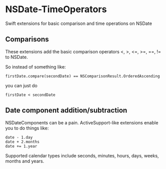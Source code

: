 # NSDate-TimeOperators
Swift extensions for basic comparison and time operations on NSDate

## Comparisons

These extensions add the basic comparison operators <, >, <=, >=, ==, != to NSDate.

So instead of something like:
```
firstDate.compare(secondDate) == NSComparisonResult.OrderedAscending
```
you can just do
```
firstDate < secondDate
```

## Date component addition/subtraction

NSDateComponents can be a pain. ActiveSupport-like extensions enable you to do things like:

```
date - 1.day
date + 2.months
date += 1.year
```

Supported calendar types include seconds, minutes, hours, days, weeks, months and years.
